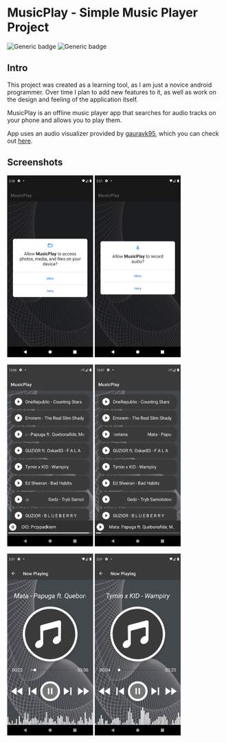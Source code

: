 # MusicPlay - Simple Music Player Project

![Generic badge](https://img.shields.io/badge/Platform-Android-green.svg)
![Generic badge](https://img.shields.io/badge/minSdkVersion-26-green.svg)

## Intro
This project was created as a learning tool, as I am just a novice android programmer.
Over time I plan to add new features to it, as well as work on the design and feeling of the application itself.

MusicPlay is an offline music player app that searches for audio tracks on your phone and allows you to play them.

App uses an audio visualizer provided by [gauravk95](https://github.com/gauravk95), which you can check out [here](https://github.com/gauravk95/audio-visualizer-android).
## Screenshots
<img src="/screenshots/Screenshot_1.png" width="200px">   <img src="/screenshots/Screenshot_2.png" width="200px">

<img src="/screenshots/Screenshot_6.png" width="200px">   <img src="/screenshots/Screenshot_7.png" width="200px">

<img src="/screenshots/Screenshot_4.png" width="200px">   <img src="/screenshots/Screenshot_5.png" width="200px">
